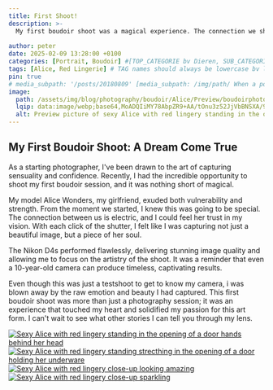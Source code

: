 ```yaml
---
title: First Shoot!
description: >-
  My first boudoir shoot was a magical experience. The connection we share made the shoot special, and the resulting images solidified my passion for boudoir photography.
  
author: peter
date: 2025-02-09 13:28:00 +0100
categories: [Portrait, Boudoir] #[TOP_CATEGORIE bv Dieren, SUB_CATEGORIE bv Insecten] dit kunnen er Maximaal 2 zijn
tags: [Alice, Red Lingerie] # TAG names should always be lowercase bv lieveheersbeestje. Dit kan onbeperkt
pin: true
# media_subpath: '/posts/20180809' [media_subpath: /img/path/ When a post contains many images, it will be a time-consuming task to repeatedly define the path of the media resources. To solve this, we can define this path in the YAML block of the post. And then, the image source of Markdown can write the file name directly:![The flower](flower.png). The output will be:<img src="/img/path/flower.png" alt="The flower" />
image: 
  path: /assets/img/blog/photography/boudoir/Alice/Preview/boudoirphoto-Alice-red-lingerie-sexy-preview.webp
  lqip: data:image/webp;base64,MoADQIiMY78AbpZR9+AA/tOnu3z52JjVbBNSXA/9oYlZHULXgWpa90HNrHa2c1qvJJg0PAjpKBTsGgAA 
  alt: Preview picture of sexy Alice with red lingery standing in the opening of a door.
--- 
```



## My First Boudoir Shoot: A Dream Come True

As a starting photographer, I've been drawn to the art of capturing sensuality and confidence. Recently, I had the incredible opportunity to shoot my first boudoir session, and it was nothing short of magical.

My model Alice Wonders, my girlfriend, exuded both vulnerability and strength. From the moment we started, I knew this was going to be special. The connection between us is electric, and I could feel her trust in my vision. With each click of the shutter, I felt like I was capturing not just a beautiful image, but a piece of her soul.

The Nikon D4s performed flawlessly, delivering stunning image quality and allowing me to focus on the artistry of the shoot. It was a reminder that even a 10-year-old camera can produce timeless, captivating results.

Even though this was just a testshoot to get to know my camera, i was blown away by the raw emotion and beauty I had captured. This first boudoir shoot was more than just a photography session; it was an experience that touched my heart and solidified my passion for this art form. I can't wait to see what other stories I can tell you through my lens.

 


<div class="main-content">
  <div class="image-wrapper align-right" style="--width: 852; --height: 1280;">
    <a href="{{ 'assets/img/blog/photography/boudoir/Alice/Large/boudoirphoto-Alice-red-lingerie-sexy1.webp' | absolute_url }}" class="glightbox" data-gallery="gallery1">
      <img src="{{ 'assets/img/blog/photography/boudoir/Alice/Small/boudoirphoto-Alice-red-lingerie-sexy1.webp' | absolute_url }}"
           srcset="
             {{ 'assets/img/blog/photography/boudoir/Alice/Small/boudoirphoto-Alice-red-lingerie-sexy1.webp' | absolute_url }} 1280w,
             {{ 'assets/img/blog/photography/boudoir/Alice/Medium/boudoirphoto-Alice-red-lingerie-sexy1.webp' | absolute_url }} 2000w,
             {{ 'assets/img/blog/photography/boudoir/Alice/Large/boudoirphoto-Alice-red-lingerie-sexy1.webp' | absolute_url }} 3840w"
           sizes="(max-width: 800px) 100vw, (max-width: 1600px) 50vw, 33vw"
           alt="Sexy Alice with red lingery standing in the opening of a door hands behind her head"
           loading="lazy">
    </a>
  </div>
</div>

<div class="main-content">
  <div class="image-wrapper align-left" style="--width: 852; --height: 1280;">
    <a href="{{ 'assets/img/blog/photography/boudoir/Alice/Large/boudoirphoto-Alice-red-lingerie-sexy2.webp' | absolute_url }}" class="glightbox" data-gallery="gallery1">
      <img src="{{ 'assets/img/blog/photography/boudoir/Alice/Small/boudoirphoto-Alice-red-lingerie-sexy2.webp' | absolute_url }}"
           srcset="
             {{ 'assets/img/blog/photography/boudoir/Alice/Small/boudoirphoto-Alice-red-lingerie-sexy2.webp' | absolute_url }} 1280w,
             {{ 'assets/img/blog/photography/boudoir/Alice/Medium/boudoirphoto-Alice-red-lingerie-sexy2.webp' | absolute_url }} 2000w,
             {{ 'assets/img/blog/photography/boudoir/Alice/Large/boudoirphoto-Alice-red-lingerie-sexy2.webp' | absolute_url }} 3840w"
           sizes="(max-width: 800px) 100vw, (max-width: 1600px) 50vw, 33vw"
           alt="Sexy Alice with red lingery standing strecthing in the opening of a door holding her underware"
           loading="lazy">
    </a>
  </div>
</div>

<div class="main-content">
  <div class="image-wrapper wide align-center" style="--width: 1280; --height: 852;">
    <a href="{{ 'assets/img/blog/photography/boudoir/Alice/Large/boudoirphoto-Alice-red-lingerie-sexy4.webp' | absolute_url }}" class="glightbox" data-gallery="gallery1">
      <img src="{{ 'assets/img/blog/photography/boudoir/Alice/Small/boudoirphoto-Alice-red-lingerie-sexy4.webp' | absolute_url }}"
           srcset="
             {{ 'assets/img/blog/photography/boudoir/Alice/Small/boudoirphoto-Alice-red-lingerie-sexy4.webp' | absolute_url }} 1280w,
             {{ 'assets/img/blog/photography/boudoir/Alice/Medium/boudoirphoto-Alice-red-lingerie-sexy4.webp' | absolute_url }} 2000w,
             {{ 'assets/img/blog/photography/boudoir/Alice/Large/boudoirphoto-Alice-red-lingerie-sexy4.webp' | absolute_url }} 3840w"
           sizes="(max-width: 800px) 100vw, (max-width: 1600px) 50vw, 33vw"
           alt="Sexy Alice with red lingery close-up looking amazing"
           loading="lazy">
    </a>
  </div>
</div>

<div class="main-content">
  <div class="image-wrapper wide align-center" style="--width: 1280; --height: 852;">
    <a href="{{ 'assets/img/blog/photography/boudoir/Alice/Large/boudoirphoto-Alice-red-lingerie-sexy3.webp' | absolute_url }}" class="glightbox" data-gallery="gallery1">
      <img src="{{ 'assets/img/blog/photography/boudoir/Alice/Small/boudoirphoto-Alice-red-lingerie-sexy3.webp' | absolute_url }}"
           srcset="
             {{ 'assets/img/blog/photography/boudoir/Alice/Small/boudoirphoto-Alice-red-lingerie-sexy3.webp' | absolute_url }} 1280w,
             {{ 'assets/img/blog/photography/boudoir/Alice/Medium/boudoirphoto-Alice-red-lingerie-sexy3.webp' | absolute_url }} 2000w,
             {{ 'assets/img/blog/photography/boudoir/Alice/Large/boudoirphoto-Alice-red-lingerie-sexy3.webp' | absolute_url }} 3840w"
           sizes="(max-width: 800px) 100vw, (max-width: 1600px) 50vw, 33vw"
           alt="Sexy Alice with red lingery close-up sparkling"
           loading="lazy">
    </a>
  </div>
</div>
